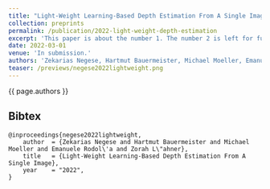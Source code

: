 ```yaml
---
title: "Light-Weight Learning-Based Depth Estimation From A Single Image"
collection: preprints
permalink: /publication/2022-light-weight-depth-estimation
excerpt: 'This paper is about the number 1. The number 2 is left for future work.'
date: 2022-03-01
venue: 'In submission.'
authors: 'Zekarias Negese, Hartmut Bauermeister, Michael Moeller, Emanuele Rodolà, <b>Zorah Lähner</b>'
teaser: /previews/negese2022lightweight.png
---
```


{{ page.authors }}

## Bibtex

    @inproceedings{negese2022lightweight,
        author 	= {Zekarias Negese and Hartmut Bauermeister and Michael Moeller and Emanuele Rodol\'a and Zorah L\"ahner},
        title 	= {Light-Weight Learning-Based Depth Estimation From A Single Image},
        year 	= "2022",
    }
